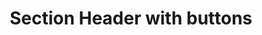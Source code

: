 ---
title: Section Header with buttons
category: Application
paid: false
isActive: true
ltr: {"react":{"jsxTail":[{"code":"export default () => {\n    return (\n        <div className=\"max-w-screen-xl mx-auto px-4 md:px-8\">\n            <div className=\"items-start justify-between py-4 border-b md:flex\">\n                <div>\n                    <h3 className=\"text-gray-800 text-2xl font-bold\">\n                        Analytics\n                    </h3>\n                </div>\n                <div className=\"items-center gap-x-3 mt-6 md:mt-0 sm:flex\">\n                    <a\n                        href=\"javascript:void(0)\"\n                        className=\"block px-4 py-2 text-center text-white duration-150 font-medium bg-indigo-600 rounded-lg hover:bg-indigo-500 active:bg-indigo-700 md:text-sm\"\n                    >\n                        Browse reports\n                    </a>\n                    <a\n                        href=\"javascript:void(0)\"\n                        className=\"block px-4 py-2 mt-3 text-center text-gray-700 duration-150 font-medium rounded-lg border hover:bg-gray-50 active:bg-gray-100 sm:mt-0 md:text-sm\"\n                    >\n                        Engagement\n                    </a>\n                </div>\n            </div>\n        </div>\n    )\n}","label":"App.jsx"}],"jsxCss":[]},"preview":"function App() {\n  return /*#__PURE__*/React.createElement(\"div\", {\n    className: \"max-w-screen-xl mx-auto px-4 md:px-8\"\n  }, /*#__PURE__*/React.createElement(\"div\", {\n    className: \"items-start justify-between py-4 border-b md:flex\"\n  }, /*#__PURE__*/React.createElement(\"div\", null, /*#__PURE__*/React.createElement(\"h3\", {\n    className: \"text-gray-800 text-2xl font-bold\"\n  }, \"Analytics\")), /*#__PURE__*/React.createElement(\"div\", {\n    className: \"items-center gap-x-3 mt-6 md:mt-0 sm:flex\"\n  }, /*#__PURE__*/React.createElement(\"a\", {\n    href: \"javascript:void(0)\",\n    className: \"block px-4 py-2 text-center text-white duration-150 font-medium bg-indigo-600 rounded-lg hover:bg-indigo-500 active:bg-indigo-700 md:text-sm\"\n  }, \"Browse reports\"), /*#__PURE__*/React.createElement(\"a\", {\n    href: \"javascript:void(0)\",\n    className: \"block px-4 py-2 mt-3 text-center text-gray-700 duration-150 font-medium rounded-lg border hover:bg-gray-50 active:bg-gray-100 sm:mt-0 md:text-sm\"\n  }, \"Engagement\"))));\n}","vue":{"vueCss":[],"vueTail":[]}}
rtl: {"vue":{"vueTail":[],"vueCss":[]},"preview":"function App() {\n  return /*#__PURE__*/React.createElement(\"div\", {\n    className: \"max-w-screen-xl mx-auto px-4 md:px-8\"\n  }, /*#__PURE__*/React.createElement(\"div\", {\n    className: \"items-start justify-between py-4 border-b md:flex\"\n  }, /*#__PURE__*/React.createElement(\"div\", null, /*#__PURE__*/React.createElement(\"h3\", {\n    className: \"text-gray-800 text-2xl font-bold\"\n  }, \"\\u0627\\u0644\\u062A\\u062D\\u0644\\u064A\\u0644\\u0627\\u062A\")), /*#__PURE__*/React.createElement(\"div\", {\n    className: \"items-center gap-x-3 mt-6 md:mt-0 sm:flex\"\n  }, /*#__PURE__*/React.createElement(\"a\", {\n    href: \"javascript:void(0)\",\n    className: \"block px-4 py-2 text-center text-white duration-150 font-medium bg-indigo-600 rounded-lg hover:bg-indigo-500 active:bg-indigo-700 md:text-sm\"\n  }, \"\\u062A\\u0635\\u0641\\u062D \\u0627\\u0644\\u062A\\u0642\\u0627\\u0631\\u064A\\u0631\"), /*#__PURE__*/React.createElement(\"a\", {\n    href: \"javascript:void(0)\",\n    className: \"block px-4 py-2 mt-3 text-center text-gray-700 duration-150 font-medium rounded-lg border hover:bg-gray-50 active:bg-gray-100 sm:mt-0 md:text-sm\"\n  }, \"\\u0627\\u0644\\u0627\\u0631\\u062A\\u0628\\u0627\\u0637\"))));\n}","react":{"jsxCss":[],"jsxTail":[{"code":"export default () => {\n\n    return (\n        <div className=\"max-w-screen-xl mx-auto px-4 md:px-8\">\n            <div className=\"items-start justify-between py-4 border-b md:flex\">\n                <div>\n                    <h3 className=\"text-gray-800 text-2xl font-bold\">\n                        التحليلات\n                    </h3>\n                </div>\n                <div className=\"items-center gap-x-3 mt-6 md:mt-0 sm:flex\">\n                    <a\n                        href=\"javascript:void(0)\"\n                        className=\"block px-4 py-2 text-center text-white duration-150 font-medium bg-indigo-600 rounded-lg hover:bg-indigo-500 active:bg-indigo-700 md:text-sm\"\n                    >\n                        تصفح التقارير\n                    </a>\n                    <a\n                        href=\"javascript:void(0)\"\n                        className=\"block px-4 py-2 mt-3 text-center text-gray-700 duration-150 font-medium rounded-lg border hover:bg-gray-50 active:bg-gray-100 sm:mt-0 md:text-sm\"\n                    >\n                        الارتباط\n                    </a>\n                </div>\n            </div>\n        </div>\n    )\n}","label":"App.jsx"}]}}
slug: /section-headers
id: 4e9c860b-00b5-41b7-b1ba-1bb6aac58666
created_at: 1668950730048
---